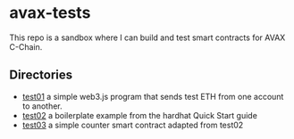 # avax-tests
This repo is a sandbox where I can build and test smart contracts for AVAX C-Chain.

## Directories 
- [test01](./test01) a simple web3.js program that sends test ETH from one account to another.
- [test02](./test02) a boilerplate example from the hardhat Quick Start guide
- [test03](./test03) a simple counter smart contract adapted from test02
